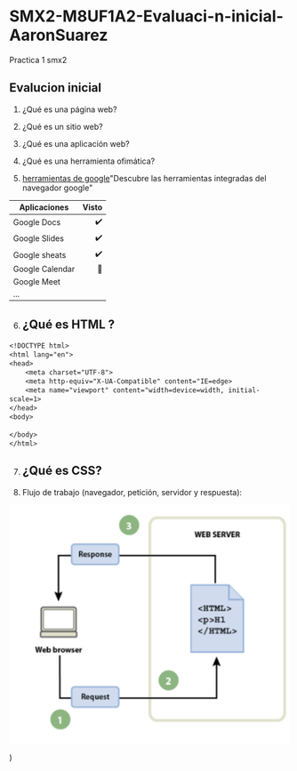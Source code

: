 # SMX2-M8UF1A2-Evaluaci-n-inicial-AaronSuarez
Practica 1 smx2

## Evalucion inicial

1. ¿Qué es una página web?

2. ¿Qué es un sitio web?

3. ¿Qué es una aplicación web?

4. ¿Qué es una herramienta ofimática?   

5. [herramientas de google](https://www.google.com/intl/es-419/chrome/browser-tools/)"Descubre las herramientas integradas del navegador google"

|Aplicaciones  |Visto |
|----------|----------:|
|Google Docs |✔️|
|Google Slides |✔️|
|Google sheats |✔️|
|Google Calendar |📅|
|Google Meet| |💻|
|... | |...|

6. ¿Qué es HTML ?
    - 
``` 
<!DOCTYPE html>
<html lang="en">
<head>
    <meta charset="UTF-8">
    <meta http-equiv="X-UA-Compatible" content="IE=edge>
    <meta name="viewport" content="width=device=width, initial-scale=1>
</head>
<body>

</body>
</html>
```

7. ¿Qué es CSS?
    - 
8. Flujo de trabajo (navegador, petición, servidor y respuesta):

![U+200E](https://github.com/aaron-szz/SMX2-M8UF1A2-Evaluaci-n-inicial-AaronSuarez/blob/main/Captura%20de%20pantalla%202023-09-29%20160450.png "imagen")































)